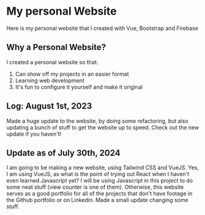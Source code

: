# My personal Website
Here is my personal website that I created with Vue, Bootstrap and Firebase

## Why a Personal Website?

I created a personal website so that:
1. Can show off my projects in an easier format
2. Learning web development 
3. It's fun to configure it yourself and make it original


## Log: August 1st, 2023

Made a huge update to the website, by doing some refactoring, but also updating a bunch of stuff to get the website up to speed. Check out the new update if you haven't!  

## Update as of July 30th, 2024

I am going to be making a new website, using Tailwind CSS and VueJS.  Yes, I am using VueJS, as what is the point of trying out React when I haven't even learned Javascript yet?  I will be using Javascript in this project to do some neat stuff (view counter is one of them).  Otherwise, this website serves as a good portfolio for all of the projects that don't have footage in the Github portfolio or on Linkedin.  Made a small update changing some stuff.
